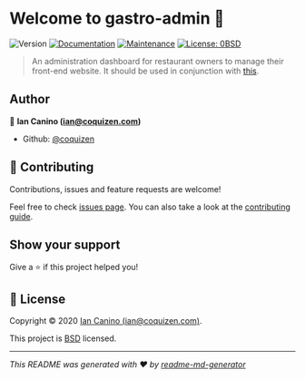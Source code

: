 # Welcome to gastro-admin 👋

![Version](https://img.shields.io/badge/version-0.1.0-blue.svg?cacheSeconds=2592000)
[![Documentation](https://img.shields.io/badge/documentation-yes-brightgreen.svg)](https://github.com/CaninoDev/gastro-admin#readme)
[![Maintenance](https://img.shields.io/badge/Maintained%3F-yes-green.svg)](https://github.com/CaninoDev/gastro-admin/graphs/commit-activity)
[![License: 0BSD](https://img.shields.io/github/license/CaninoDev/gastro-admin)](https://github.com/CaninoDev/gastro-admin/blob/master/LICENSE)

> An administration dashboard for restaurant owners to manage their front-end website. It should be used in conjunction with [this](https://github.com/coquizen/gastro-backend).

## Author

👤 **Ian Canino (ian@coquizen.com)**

- Github: [@coquizen](https://github.com/coquizen)

## 🤝 Contributing

Contributions, issues and feature requests are welcome!

Feel free to check [issues page](https://github.com/coquizen/gastro-admin/issues). You can also take a look at the [contributing guide](https://github.com/coquizen/gastro-admin/blob/master/CONTRIBUTING.md).

## Show your support

Give a ⭐️ if this project helped you!

## 📝 License

Copyright © 2020 [Ian Canino (ian@coquizen.com)](https://github.com/coquizen).

This project is [BSD](https://github.com/coquizen/gastro-admin/blob/master/LICENSE) licensed.

---

_This README was generated with ❤️ by [readme-md-generator](https://github.com/kefranabg/readme-md-generator)_
